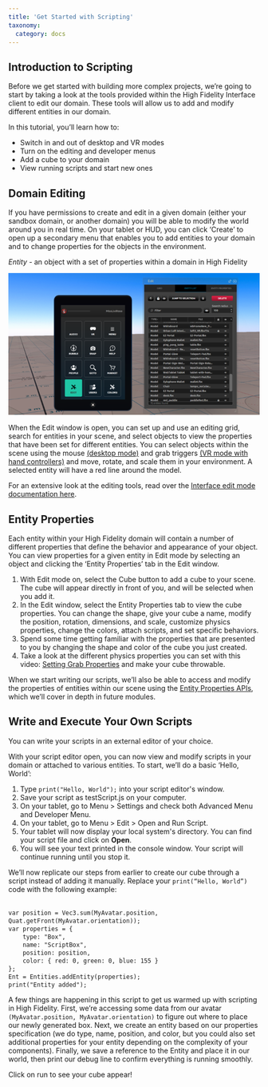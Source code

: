 ```yaml
---
title: 'Get Started with Scripting'
taxonomy:
  category: docs
---
```


## Introduction to Scripting

Before we get started with building more complex projects, we’re going to start by taking a look at the tools provided within the High Fidelity Interface client to edit our domain. These tools will allow us to add and modify different entities in our domain.

In this tutorial, you’ll learn how to:

- Switch in and out of desktop and VR modes
- Turn on the editing and developer menus
- Add a cube to your domain
- View running scripts and start new ones

## Domain Editing

If you have permissions to create and edit in a given domain (either your sandbox domain, or another domain) you will be able to modify the world around you in real time. On your tablet or HUD, you can click ‘Create’ to open up a secondary menu that enables you to add entities to your domain and to change properties for the objects in the environment.

*Entity* - an object with a set of properties within a domain in High Fidelity

![](tablet-edit.png)

When the Edit window is open, you can set up and use an editing grid, search for entities in your scene, and select objects to view the properties that have been set for different entities. You can select objects within the scene using the mouse [(desktop mode)](https://wiki.highfidelity.com/wiki/Explore) and grab triggers [(VR mode with hand controllers)](https://wiki.highfidelity.com/wiki/Hand_controllers) and move, rotate, and scale them in your environment. A selected entity will have a red line around the model.

For an extensive look at the editing tools, read over the [Interface edit mode documentation here](https://wiki.highfidelity.com/wiki/Edit_Mode).

## Entity Properties

Each entity within your High Fidelity domain will contain a number of different properties that define the behavior and appearance of your object. You can view properties for a given entity in Edit mode by selecting an object and clicking the ‘Entity Properties’ tab in the Edit window.

1. With Edit mode on, select the Cube button to add a cube to your scene. The cube will appear directly in front of you, and will be selected when you add it.
2. In the Edit window, select the Entity Properties tab to view the cube properties. You can change the shape, give your cube a name, modify the position, rotation, dimensions, and scale, customize physics properties, change the colors, attach scripts, and set specific behaviors.
3. Spend some time getting familiar with the properties that are presented to you by changing the shape and color of the cube you just created.
4. Take a look at the different physics properties you can set with this video: [Setting Grab Properties](https://wiki.highfidelity.com/wiki/Setting_Grab_Properties) and make your cube throwable.

When we start writing our scripts, we’ll also be able to access and modify the properties of entities within our scene using the [Entity Properties APIs](https://docs.highfidelity.com/api-reference/entities), which we’ll cover in depth in future modules.

## Write and Execute Your Own Scripts

You can write your scripts in an external editor of your choice. 

With your script editor open, you can now view and modify scripts in your domain or attached to various entities. To start, we’ll do a basic ‘Hello, World’:

1. Type `print("Hello, World");` into your script editor's window.
2. Save your script as testScript.js on your computer. 
3. On your tablet, go to Menu > Settings and check both Advanced Menu and Developer Menu. 
4. On your tablet, go to Menu > Edit > Open and Run Script. 
5. Your tablet will now display your local system's directory. You can find your script file and click on **Open**.
6. You will see your text printed in the console window. Your script will continue running until you stop it.

We’ll now replicate our steps from earlier to create our cube through a script instead of adding it manually. Replace your `print(“Hello, World”)` code with the following example:

```

var position = Vec3.sum(MyAvatar.position, Quat.getFront(MyAvatar.orientation));
var properties = {
    type: "Box",
    name: "ScriptBox",
    position: position,
    color: { red: 0, green: 0, blue: 155 }
};
Ent = Entities.addEntity(properties);
print("Entity added");

```

A few things are happening in this script to get us warmed up with scripting in High Fidelity. First, we’re accessing some data from our avatar `(MyAvatar.position, MyAvatar.orientation)` to figure out where to place our newly generated box. Next, we create an entity based on our properties specification (we do type, name, position, and color, but you could also set additional properties for your entity depending on the complexity of your components). Finally, we save a reference to the Entity and place it in our world, then print our debug line to confirm everything is running smoothly.

Click on run to see your cube appear!

